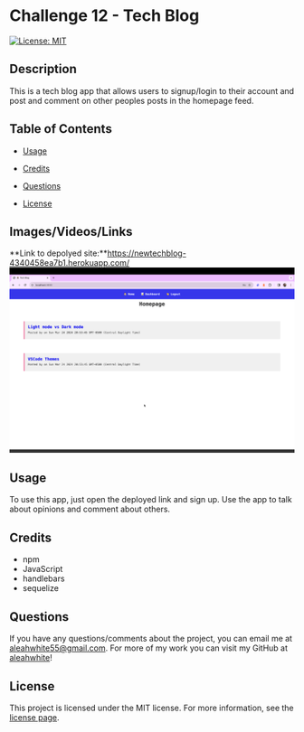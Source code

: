 # Challenge 12 - Tech Blog
[![License: MIT](https://img.shields.io/badge/License-MIT-yellow.svg)](https://opensource.org/licenses/MIT) 

## Description
This is a tech blog app that allows users to signup/login to their account and post and comment on other peoples posts in the homepage feed.

## Table of Contents 
- [Usage](#usage)

- [Credits](#credits)

- [Questions](#questions)

- [License](#license)

## Images/Videos/Links
**Link to depolyed site:**https://newtechblog-4340458ea7b1.herokuapp.com/ 
![alt text](techblog.png)

## Usage 
To use this app, just open the deployed link and sign up. Use the app to talk about opinions and comment about others.

## Credits
- npm
- JavaScript
- handlebars
- sequelize

## Questions
If you have any questions/comments about the project, you can email me at [aleahwhite55@gmail.com](mailto:aleahwhite55@gmail.com). For more of my work you can visit my GitHub at [aleahwhite](https://github.com/aleahwhite)!

## License
This project is licensed under the MIT license. For more information, see the [license page](https://spdx.org/licenses/MIT.html).